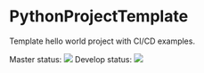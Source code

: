 # PythonProjectTemplate
Template hello world project with CI/CD examples.

Master status: ![](https://github.com/RSOA-WEITI-2020/PythonProjectTemplate/workflows/Tests/badge.svg?branch=master)
Develop status: ![](https://github.com/RSOA-WEITI-2020/PythonProjectTemplate/workflows/Tests/badge.svg?branch=develop)

